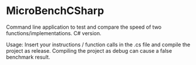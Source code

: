 # MicroBenchCSharp

Command line application to test and compare the speed of two functions/implementations.
C# version.

Usage: Insert your instructions / function calls in the .cs file and compile the project as release. Compiling the project as debug can cause a false benchmark result.
